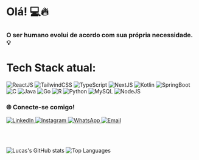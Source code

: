 # Olá! 💻🔥

### O ser humano evolui de acordo com sua própria necessidade. 💡
#
# Tech Stack atual:

![ReactJS](https://img.shields.io/badge/-ReactJS-%2361DAFB?logo=react&logoColor=black&style=flat)
![TailwindCSS](https://img.shields.io/badge/-TailwindCSS-%2338B2AC?logo=tailwindcss&logoColor=white&style=flat)
![TypeScript](https://img.shields.io/badge/-TypeScript-%232F73A6?logo=typescript&logoColor=white&style=flat)
![NextJS](https://img.shields.io/badge/-Next.js-%23000000?logo=next.js&logoColor=white&style=flat)
![Kotlin](https://img.shields.io/badge/-Kotlin-%23007A5E?logo=kotlin&logoColor=white&style=flat)
![SpringBoot](https://img.shields.io/badge/-Spring%20Boot-%236DB33F?logo=springboot&logoColor=white&style=flat)
![C](https://img.shields.io/badge/-C-%2300599C?logo=c&logoColor=white&style=flat)
![Java](https://img.shields.io/badge/-Java-%23ED8B00?logo=java&logoColor=white&style=flat)
![Go](https://img.shields.io/badge/-Go-%2300ADD8?logo=go&logoColor=white&style=flat)
![R](https://img.shields.io/badge/-R-%23276DC3?logo=r&logoColor=white&style=flat)
![Python](https://img.shields.io/badge/-Python-%233776AB?logo=python&logoColor=white&style=flat)
![MySQL](https://img.shields.io/badge/-MySQL-%234479A1?logo=mysql&logoColor=white&style=flat)
![NodeJS](https://img.shields.io/badge/-Node.js-%23339933?logo=node.js&logoColor=white&style=flat)

### 🌐 **Conecte-se comigo!**

<a href="https://www.linkedin.com/in/lucaslpdacosta/">
  <img src="https://img.shields.io/badge/-LinkedIn-%230077B5?logo=linkedin&logoColor=white&style=for-the-badge" alt="LinkedIn">
</a>  

<a href="https://www.instagram.com/lucaslpdacosta">
  <img src="https://img.shields.io/badge/-Instagram-%23E4405F?logo=instagram&logoColor=white&style=for-the-badge" alt="Instagram">
</a>  

<a href="https://wa.me/5584986384659?text=Ol%C3%A1%21">
  <img src="https://img.shields.io/badge/-WhatsApp-%2371C800?logo=whatsapp&logoColor=white&style=for-the-badge" alt="WhatsApp">
</a>  

<a href="mailto:lucaslpdacosta1@gmail.com">
  <img src="https://img.shields.io/badge/Email-D14836?style=for-the-badge&logo=gmail&logoColor=white" alt="Email">
</a>

<br><br> 

![Lucas's GitHub stats](https://github-readme-stats.vercel.app/api?username=lucaslpdacosta&show_icons=true&theme=radical)
![Top Languages](https://github-readme-stats.vercel.app/api/top-langs/?username=lucaslpdacosta&layout=compact&hide=html,css&theme=radical)
